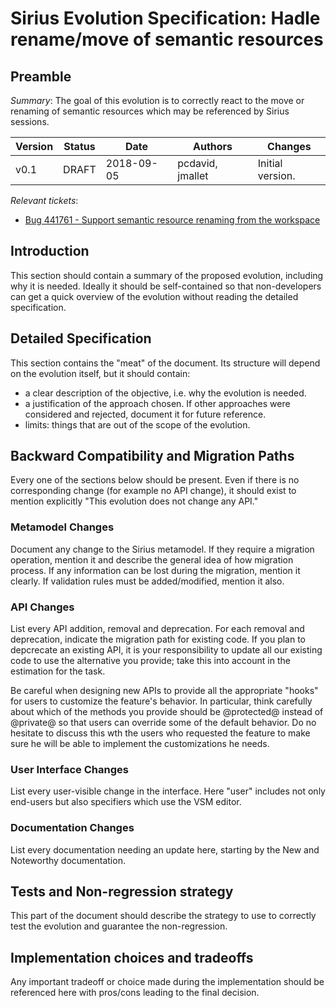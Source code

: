 # Sirius Evolution Specification: Hadle rename/move of semantic resources

## Preamble

_Summary_: The goal of this evolution is to correctly react to the move or renaming of semantic resources which may be referenced by Sirius sessions.


| Version | Status | Date       | Authors            | Changes           |
|---------|--------|------------|--------------------|-------------------|
|    v0.1 |  DRAFT | 2018-09-05 |   pcdavid, jmallet | Initial version.  |

_Relevant tickets_:

* [Bug 441761 - Support semantic resource renaming from the workspace](https://bugs.eclipse.org/bugs/show_bug.cgi?id=441761)

## Introduction

This section should contain a summary of the proposed evolution, including why it is needed. Ideally it should be self-contained so that non-developers can get a quick overview of the evolution without reading the detailed specification. 

## Detailed Specification

This section contains the "meat" of the document. Its structure will depend on the evolution itself, but it should contain:

* a clear description of the objective, i.e. why the evolution is needed.
* a justification of the approach chosen. If other approaches were considered and rejected, document it for future reference.
* limits: things that are out of the scope of the evolution.

## Backward Compatibility and Migration Paths

Every one of the sections below should be present. Even if there is no corresponding change (for example no API change), it should exist to mention explicitly "This evolution does not change any API."

### Metamodel Changes

Document any change to the Sirius metamodel. If they require a migration operation, mention it and describe the general idea of how migration process. If any information can be lost during the migration, mention it clearly. If validation rules must be added/modified, mention it also.
  
### API Changes

List every API addition, removal and deprecation. For each removal and deprecation, indicate the migration path for existing code. If you plan to depcrecate an existing API, it is your responsibility to update all our existing code to use the alternative you provide; take this into account in the estimation for the task.

Be careful when designing new APIs to provide all the appropriate "hooks" for users to customize the feature's behavior. In particular, think carefully about which of the methods you provide should be @protected@ instead of @private@ so that users can override some of the default behavior. Do no hesitate to discuss this wth the users  who requested the feature to make sure he will be able to implement the customizations he needs.

### User Interface Changes

List every user-visible change in the interface. Here "user" includes not only end-users but also specifiers which use the VSM editor.

### Documentation Changes

List every documentation needing an update here, starting by the New and Noteworthy documentation.

## Tests and Non-regression strategy

This part of the document should describe the strategy to use to correctly test the evolution and guarantee the non-regression.  

## Implementation choices and tradeoffs

Any important tradeoff or choice made during the implementation should be referenced here with pros/cons leading to the final decision.
